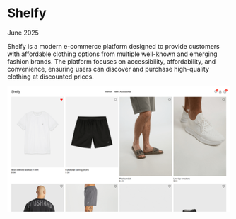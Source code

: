 # Shelfy

June 2025

Shelfy is a modern e-commerce platform designed to provide customers with affordable clothing options from multiple well-known and emerging fashion brands. The platform focuses on accessibility, affordability, and convenience, ensuring users can discover and purchase high-quality clothing at discounted prices.

![Shelfy hero screenshot](./public/screenshot/shelfy-ss-v3-c.png)
